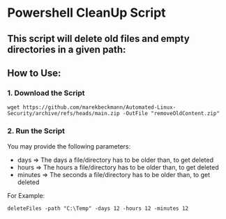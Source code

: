 # Powershell CleanUp Script

## This script will delete old files and empty directories in a given path:

## How to Use: 

### 1. Download the Script

```
wget https://github.com/marekbeckmann/Automated-Linux-Security/archive/refs/heads/main.zip -OutFile "removeOldContent.zip"
``` 
### 2. Run the Script

You may provide the following parameters: 

* days => The days a file/directory has to be older than, to get deleted
* hours => The hours a file/directory has to be older than, to get deleted
* minutes => The seconds a file/directory has to be older than, to get deleted

For Example: 

```
deleteFiles -path "C:\Temp" -days 12 -hours 12 -minutes 12
```
